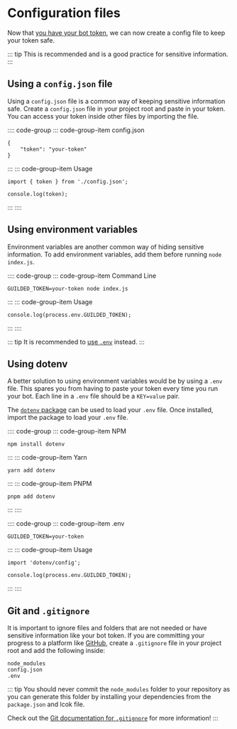 # Configuration files

Now that [you have your bot token](../#managing-a-bot), we can now create a config file to keep your token safe.

::: tip
This is recommended and is a good practice for sensitive information.
:::

## Using a `config.json` file

Using a `config.json` file is a common way of keeping sensitive information safe. Create a `config.json` file in your project root and paste in your token. You can access your token inside other files by importing the file.

:::: code-group
::: code-group-item config.json

```json{1-3}
{
    "token": "your-token"
}
```

:::
::: code-group-item Usage

```ts{1,3}
import { token } from './config.json';

console.log(token);
```

:::
::::

## Using environment variables

Environment variables are another common way of hiding sensitive information. To add environment variables, add them before running `node index.js`.

:::: code-group
::: code-group-item Command Line

```sh:no-line-numbers{1}
GUILDED_TOKEN=your-token node index.js
```

:::
::: code-group-item Usage

```js{1}
console.log(process.env.GUILDED_TOKEN);
```

:::
::::

::: tip
It is recommended to [use `.env`](#using-dotenv) instead.
:::

## Using dotenv

A better solution to using environment variables would be by using a `.env` file. This spares you from having to paste your token every time you run your bot. Each line in a `.env` file should be a `KEY=value` pair.

The [`dotenv` package](https://npmjs.org/dotenv) can be used to load your `.env` file. Once installed, import the package to load your `.env` file.

:::: code-group
::: code-group-item NPM

```sh:no-line-numbers{1}
npm install dotenv
```

:::
::: code-group-item Yarn

```sh:no-line-numbers{1}
yarn add dotenv
```

:::
::: code-group-item PNPM

```sh:no-line-numbers{1}
pnpm add dotenv
```

:::
::::

:::: code-group
::: code-group-item .env

```sh{1}
GUILDED_TOKEN=your-token
```

:::
::: code-group-item Usage

```ts{1,3}
import 'dotenv/config';

console.log(process.env.GUILDED_TOKEN);
```

:::
::::

## Git and `.gitignore`

It is important to ignore files and folders that are not needed or have sensitive information like your bot token. If you are committing your progress to a platform like [GitHub](https://github.com), create a `.gitignore` file in your project root and add the following inside:

```{1-3}
node_modules
config.json
.env
```

::: tip
You should never commit the `node_modules` folder to your repository as you can generate this folder by installing your dependencies from the `package.json` and lcok file.

Check out the [Git documentation for `.gitignore`](https://git-scm.com/docs/gitignore) for more information!
:::
